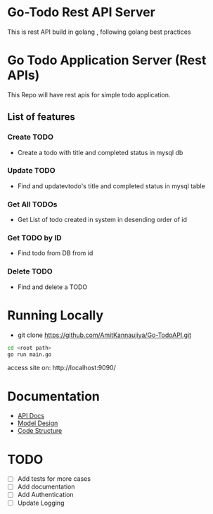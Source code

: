 # Go-Todo Rest API Server
This is rest API build in golang , following golang best practices
# Go Todo Application Server (Rest APIs)
This Repo will have rest apis for simple todo application.

## List of features

### Create TODO 
* Create a todo with title and completed status in mysql db

### Update TODO
* Find and updatevtodo's title and completed status in mysql table

### Get All TODOs
* Get List of todo created in system in desending order of id 

### Get TODO by ID
* Find todo from DB from id

### Delete TODO
* Find and delete a TODO 

# Running Locally 

* git clone https://github.com/AmitKannaujiya/Go-TodoAPI.git
```bash
cd <root path>
go run main.go

```

access site on: http://localhost:9090/

# Documentation

* [API Docs](pending)
* [Model Design](pending)
* [Code Structure](pending)

# TODO

- [ ] Add tests for more cases
- [ ] Add documentation 
- [ ] Add Authentication
- [ ] Update Logging
